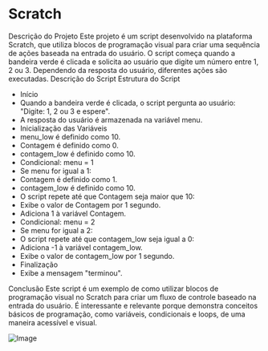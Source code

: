 # Scratch

Descrição do Projeto
Este projeto é um script desenvolvido na plataforma Scratch, que utiliza blocos de programação visual para criar uma sequência de ações baseada na entrada do usuário. O script começa quando a bandeira verde é clicada e solicita ao usuário que digite um número entre 1, 2 ou 3. Dependendo da resposta do usuário, diferentes ações são executadas.
Descrição do Script
Estrutura do Script
- Início
- Quando a bandeira verde é clicada, o script pergunta ao usuário: "Digite: 1, 2 ou 3 e espere".
- A resposta do usuário é armazenada na variável menu.
- Inicialização das Variáveis
- menu_low é definido como 10.
- Contagem é definido como 0.
- contagem_low é definido como 10.
- Condicional: menu = 1
- Se menu for igual a 1:
- Contagem é definido como 1.
- contagem_low é definido como 10.
- O script repete até que Contagem seja maior que 10:
- Exibe o valor de Contagem por 1 segundo.
- Adiciona 1 à variável Contagem.
- Condicional: menu = 2
- Se menu for igual a 2:
- O script repete até que contagem_low seja igual a 0:
- Adiciona -1 à variável contagem_low.
- Exibe o valor de contagem_low por 1 segundo.
- Finalização
- Exibe a mensagem "terminou".


Conclusão
Este script é um exemplo de como utilizar blocos de programação visual no Scratch para criar um fluxo de controle baseado na entrada do usuário. É interessante e relevante porque demonstra conceitos básicos de programação, como variáveis, condicionais e loops, de uma maneira acessível e visual.

![Image](https://github.com/user-attachments/assets/216f5857-796c-48d2-a2dd-050a290b41d7)
